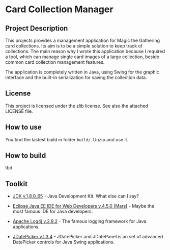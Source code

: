 # Card Collection Manager

## Project Description
This projects provides a management application for Magic the Gathering card collections. Its aim is to be a simple solution to keep track of collections. The main reason why I wrote this application because I required a tool, which can manage single card images of a large collection, beside common card collection management features.

The application is completely written in Java, using Swing for the graphic interface and the built-in serialization for saving the collection data.

## License
This project is licensed under the zlib license. See also the attached LICENSE file.

## How to use
You find the lastest build in folder `build/`. Unzip and use it.

## How to build
tbd

## Toolkit
* [JDK v.1.8.0_65](http://www.oracle.com/technetwork/java/javase/downloads/jdk8-downloads-2133151.html) - Java Development Kit. What else can I say?

* [Eclipse Java EE IDE for Web Developers v.4.5.0 (Mars)](https://www.eclipse.org) - Maybe the most famous IDE for Java developers.

* [Apache Log4j v.2.8.2](https://logging.apache.org/log4j/2.x/) - The famous logging framework for Java applications.

* [JDatePicker v.1.3.4](https://jdatepicker.org) - JDatePicker and JDatePanel is an set of advanced DatePicker controls for Java Swing applications.
